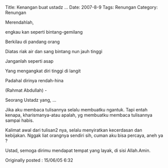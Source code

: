 Title: Kenangan buat ustadz ...
Date: 2007-8-9
Tags: Renungan
Category: Renungan

Merendahlah,

engkau kan seperti bintang-gemilang

Berkilau di pandang orang

Diatas riak air dan sang bintang nun jauh tinggi

Janganlah seperti asap

Yang mengangkat diri tinggi di langit

Padahal dirinya rendah-hina




(Rahmat Abdullah) -


Seorang Ustadz yang, ...

Jika aku membaca tulisannya selalu membuatku ngantuk. Tapi entah kenapa, kharismanya-atau apalah, yg membuatku membaca tulisannya sampai habis.

Kalimat awal dari tulisan2 nya, selalu menyiratkan kecerdasan dan kebijakan. Nggak liat orangnya sendiri sih, cuman aku bisa percaya, aneh ya ?



Ustad, semoga dirimu mendapat tempat yang layak, di sisi Allah.Amin.




Originally posted : 15/06/05 6:32
